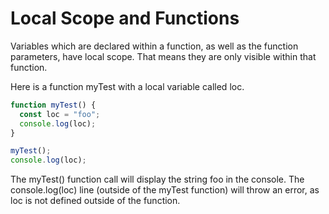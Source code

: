 # Local Scope and Functions
Variables which are declared within a function, as well as the function parameters, have local scope. That means they are only visible within that function.

Here is a function myTest with a local variable called loc.
```javascript
function myTest() {
  const loc = "foo";
  console.log(loc);
}

myTest();
console.log(loc);
```
The myTest() function call will display the string foo in the console. The console.log(loc) line (outside of the myTest function) will throw an error, as loc is not defined outside of the function.
